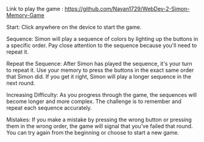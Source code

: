 Link to play the game : https://github.com/Nayan1729/WebDev-2-Simon-Memory-Game

Start: Click anywhere on the device to start the game.

Sequence: Simon will play a sequence of colors by lighting up the buttons in a specific order. Pay close attention to the sequence because you'll need to repeat it.

Repeat the Sequence: After Simon has played the sequence, it's your turn to repeat it. Use your memory to press the buttons in the exact same order that Simon did. If you get it right, Simon will play a longer sequence in the next round.

Increasing Difficulty: As you progress through the game, the sequences will become longer and more complex. The challenge is to remember and repeat each sequence accurately.

Mistakes: If you make a mistake by pressing the wrong button or pressing them in the wrong order, the game will signal that you've failed that round. You can try again from the beginning or choose to start a new game.
